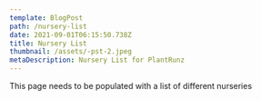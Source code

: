 ```yaml
---
template: BlogPost
path: /nursery-list
date: 2021-09-01T06:15:50.738Z
title: Nursery List
thumbnail: /assets/-pst-2.jpeg
metaDescription: Nursery List for PlantRunz
---
```


This page needs to be populated with a list of different nurseries
